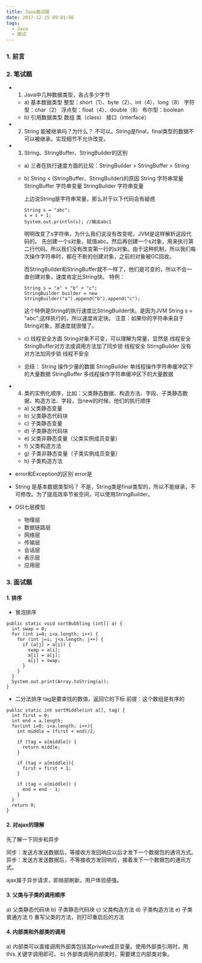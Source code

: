 ```yaml
---
title: Java面试题
date: 2017-12-15 09:01:56
tags:
  - Java
  - 面试
---
```


### 1. 前言

### 2. 笔试题

* 1. Java中几种数据类型，各占多少字节
  * a) 基本数据类型
    整型：short（1）、byte（2）、int（4）、long（8）
    字符型：char（2）
    浮点型：float（4）、double（8）
    布尔型：boolean
  * b) 引用数据类型
    数组
    类（class）
    接口（interface）

* 2. String 能被继承吗？为什么？
不可以。String是final，final类型的数据不可以被继承，实现细节不允许改变。

* 3. String、StringBuffer、StringBuilder的区别
  * a) 三者在执行速度方面的比较：StringBuilder > StringBuffer > String
  * b) String < (StringBuffer、StirngBuilder)的原因
    String 字符串常量
    StringBuffer 字符串变量
    StringBuilder 字符串变量

    上边说String是字符串常量，那么对于以下代码会有疑惑
    ```
    String s = "abc";
    s = s + 1;
    System.out.println(s); //输出abc1
    ```
    明明改变了s字符串，为什么我们说没有改变呢，JVM是这样解析这段代码的。
    先创建一个s对象，赋值abc。然后再创建一个s对象，用来执行第二行代码。所以我们没有改变第一行的s对象。由于这种机制，所以我们每次操作字符串时，都在不断的创建对象，之前的对象被GC回收。

    而StringBuilder和StringBuffer就不一样了，他们是可变的，所以不会一直创建对象，速度肯定比String快。
    特例：
    ```
    String s = "a" + "b" + "c";
    StringBuilder builder = new StringBuilder("a").append("b").append("c");
    ```
    这个特例是String的执行速度比StringBuilder快。是因为JVM
    String s = "abc";这样执行的，所以速度肯定快。
    注意：如果你的字符串来自于String对象，那速度就很慢了。
  * c) 线程安全方面
    String对象不可变，可以理解为常量，显然是    线程安全
    StringBuffer对方法或调用方法加了同步锁     线程安全
    StirngBuilder  没有对方法加同步锁        线程不安全

  * 总结：
      String        操作少量的数据
      StringBuilder 单线程操作字符串缓冲区下的大量数据
      StringBuffer  多线程操作字符串缓冲区下的大量数据

* 4. 类的实例化顺序，比如：父类静态数据、构造方法、字段、子类静态数据、构造方法、字段，当new的时候，他们的执行顺序
  * a) 父类静态变量
  * b) 父类静态代码块
  * c) 子类静态变量
  * d) 子类静态代码块
  * e) 父类非静态变量（父类实例成员变量）
  * f) 父类构造方法
  * g) 子类非静态变量（子类实例成员变量）
  * h) 子类构造方法

* error和Exception的区别
error是

* String 是基本数据类型吗？
不是，String类是final类型的，所以不能继承，不可修改。为了提高效率节省空间，可以使用StringBuilder。

* OSI七层模型
  * 物理层
  * 数据链路层
  * 网络层
  * 传输层
  * 会话层
  * 表示层
  * 应用层

### 3. 面试题

#### 1. 排序

* 冒泡排序
```
public static void sortBubbling (int[] a) {
  int swap = 0;
  for (int i=0; i<a.length; i++) {
    for (int j=i; j<a.length; j++) {
      if (a[j] > a[i]) {
        swap = a[i];
        a[i] = a[j];
        a[j] = swap;
      }
    }
  }
  System.out.print(Array.toString(a));
}
```

* 二分法排序
tag是要查找的数值，返回它的下标
前提：这个数组是有序的
```
public static int sortMiddle(int a[], tag) {
  int first = 0;
  int end = a.length;
  for(int i=0; i<a.length; i++){
    int middle = (first + end)/2;

    if (tag = a[middle]) {
      return middle;
    }

    if (tag > a[middle]){
      first = first + 1;
    }

    if (tag < a[middle]) {
      end = end - 1;
    }
  }
  return 0;
}
```

#### 2. 对ajax的理解

先了解一下同步和异步

同步：发送方发送数据后，等接收方发回响应以后才发下一个数据包的通讯方式。
异步：发送方发送数据后，不等接收方发回响应，接着发下一个数据包的通讯方式。

ajax属于异步请求，即局部刷新。用户体验感强。

#### 3. 父类与子类的调用顺序

a) 父类静态代码块
b) 子类静态代码块
c) 父类构造方法
d) 子类构造方法
e) 子类普通方法
f) 重写父类的方法，则打印重启后的方法

#### 4. 内部类和外部类的调用

a) 内部类可以直接调用外部类包括其private成员变量。使用外部类引用时，用this.关键字调用即可。
b) 外部类调用内部类时，需要建立内部类对象。
